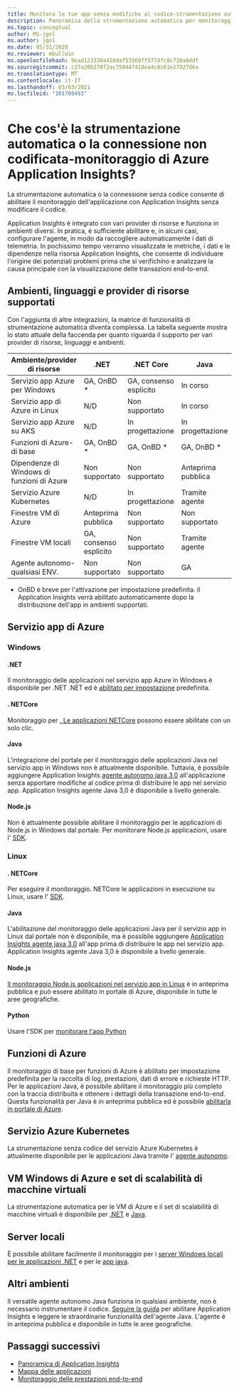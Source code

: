 ```yaml
---
title: Monitora le tue app senza modifiche al codice-strumentazione automatica per monitoraggio di Azure Application Insights | Microsoft Docs
description: Panoramica della strumentazione automatica per monitoraggio di Azure Application Insights-gestione delle prestazioni delle applicazioni non codificate
ms.topic: conceptual
author: MS-jgol
ms.author: jgol
ms.date: 05/31/2020
ms.reviewer: mbullwin
ms.openlocfilehash: 9ead123338a410daf53569ff577dfc8c728a8ddf
ms.sourcegitcommit: c27a20b278f2ac758447418ea4c8c61e27927d6a
ms.translationtype: MT
ms.contentlocale: it-IT
ms.lasthandoff: 03/03/2021
ms.locfileid: "101708493"
---
```

# <a name="what-is-auto-instrumentation-or-codeless-attach---azure-monitor-application-insights"></a>Che cos'è la strumentazione automatica o la connessione non codificata-monitoraggio di Azure Application Insights?

La strumentazione automatica o la connessione senza codice consente di abilitare il monitoraggio dell'applicazione con Application Insights senza modificare il codice.  

Application Insights è integrato con vari provider di risorse e funziona in ambienti diversi. In pratica, è sufficiente abilitare e, in alcuni casi, configurare l'agente, in modo da raccogliere automaticamente i dati di telemetria. In pochissimo tempo verranno visualizzate le metriche, i dati e le dipendenze nella risorsa Application Insights, che consente di individuare l'origine dei potenziali problemi prima che si verifichino e analizzare la causa principale con la visualizzazione delle transazioni end-to-end.

## <a name="supported-environments-languages-and-resource-providers"></a>Ambienti, linguaggi e provider di risorse supportati

Con l'aggiunta di altre integrazioni, la matrice di funzionalità di strumentazione automatica diventa complessa. La tabella seguente mostra lo stato attuale della faccenda per quanto riguarda il supporto per vari provider di risorse, linguaggi e ambienti.

|Ambiente/provider di risorse          | .NET            | .NET Core       | Java            | Node.js         | Python          |
|---------------------------------------|-----------------|-----------------|-----------------|-----------------|-----------------|
|Servizio app Azure per Windows           | GA, OnBD *       | GA, consenso esplicito      | In corso     | In corso     | Non supportato   |
|Servizio app di Azure in Linux             | N/D             | Non supportato   | In corso     | Anteprima pubblica  | Non supportato   |
|Servizio app Azure su AKS               | N/D             | In progettazione       | In progettazione       | In progettazione       | Non supportato   |
|Funzioni di Azure-di base                | GA, OnBD *       | GA, OnBD *       | GA, OnBD *       | GA, OnBD *       | GA, OnBD *       |
|Dipendenze di Windows di funzioni di Azure | Non supportato   | Non supportato   | Anteprima pubblica  | Non supportato   | Non supportato   |
|Servizio Azure Kubernetes               | N/D             | In progettazione       | Tramite agente   | In progettazione       | Non supportato   |
|Finestre VM di Azure                      | Anteprima pubblica  | Non supportato   | Non supportato   | Non supportato   | Non supportato   |
|Finestre VM locali                | GA, consenso esplicito      | Non supportato   | Tramite agente   | Non supportato   | Non supportato   |
|Agente autonomo-qualsiasi ENV.            | Non supportato   | Non supportato   | GA              | Non supportato   | Non supportato   |

* OnBD è breve per l'attivazione per impostazione predefinita. il Application Insights verrà abilitato automaticamente dopo la distribuzione dell'app in ambienti supportati. 

## <a name="azure-app-service"></a>Servizio app di Azure

### <a name="windows"></a>Windows

#### <a name="net"></a>.NET
Il monitoraggio delle applicazioni nel servizio app Azure in Windows è disponibile per .NET .NET ed è [abilitato per impostazione](./azure-web-apps.md?tabs=net) predefinita.

#### <a name="netcore"></a>. NETCore
Monitoraggio per [. Le applicazioni NETCore](./azure-web-apps.md?tabs=netcore) possono essere abilitate con un solo clic.

#### <a name="java"></a>Java
L'integrazione del portale per il monitoraggio delle applicazioni Java nel servizio app in Windows non è attualmente disponibile. Tuttavia, è possibile aggiungere Application Insights [agente autonomo java 3,0](./java-in-process-agent.md) all'applicazione senza apportare modifiche al codice prima di distribuire le app nel servizio app. Application Insights agente Java 3,0 è disponibile a livello generale.

#### <a name="nodejs"></a>Node.js
Non è attualmente possibile abilitare il monitoraggio per le applicazioni di Node.js in Windows dal portale. Per monitorare Node.js applicazioni, usare l' [SDK](./nodejs.md).

### <a name="linux"></a>Linux

#### <a name="netcore"></a>. NETCore
Per eseguire il monitoraggio. NETCore le applicazioni in esecuzione su Linux, usare l' [SDK](./asp-net-core.md).

#### <a name="java"></a>Java 
L'abilitazione del monitoraggio delle applicazioni Java per il servizio app in Linux dal portale non è disponibile, ma è possibile aggiungere [Application Insights agente java 3,0](./java-in-process-agent.md) all'app prima di distribuire le app nel servizio app. Application Insights agente Java 3,0 è disponibile a livello generale.

#### <a name="nodejs"></a>Node.js
[Il monitoraggio Node.js applicazioni nel servizio app in Linux](./azure-web-apps.md?tabs=nodejs) è in anteprima pubblica e può essere abilitato in portale di Azure, disponibile in tutte le aree geografiche. 

#### <a name="python"></a>Python
Usare l'SDK per [monitorare l'app Python](./opencensus-python.md) 

## <a name="azure-functions"></a>Funzioni di Azure

Il monitoraggio di base per funzioni di Azure è abilitato per impostazione predefinita per la raccolta di log, prestazioni, dati di errore e richieste HTTP. Per le applicazioni Java, è possibile abilitare il monitoraggio più completo con la traccia distribuita e ottenere i dettagli della transazione end-to-end. Questa funzionalità per Java è in anteprima pubblica ed è possibile [abilitarla in portale di Azure](./monitor-functions.md).

## <a name="azure-kubernetes-service"></a>Servizio Azure Kubernetes

La strumentazione senza codice del servizio Azure Kubernetes è attualmente disponibile per le applicazioni Java tramite l' [agente autonomo](./java-in-process-agent.md). 

## <a name="azure-windows-vms-and-virtual-machine-scale-set"></a>VM Windows di Azure e set di scalabilità di macchine virtuali

La strumentazione automatica per le VM di Azure e il set di scalabilità di macchine virtuali è disponibile per [.NET](./azure-vm-vmss-apps.md) e [Java](./java-in-process-agent.md).  

## <a name="on-premises-servers"></a>Server locali
È possibile abilitare facilmente il monitoraggio per i [server Windows locali per le applicazioni .NET](./status-monitor-v2-overview.md) e per le [app java](./java-in-process-agent.md).

## <a name="other-environments"></a>Altri ambienti
Il versatile agente autonomo Java funziona in qualsiasi ambiente, non è necessario instrumentare il codice. [Seguire la guida](./java-in-process-agent.md) per abilitare Application Insights e leggere le straordinarie funzionalità dell'agente Java. L'agente è in anteprima pubblica e disponibile in tutte le aree geografiche. 

## <a name="next-steps"></a>Passaggi successivi

* [Panoramica di Application Insights](./app-insights-overview.md)
* [Mappa delle applicazioni](./app-map.md)
* [Monitoraggio delle prestazioni end-to-end](../app/tutorial-performance.md)